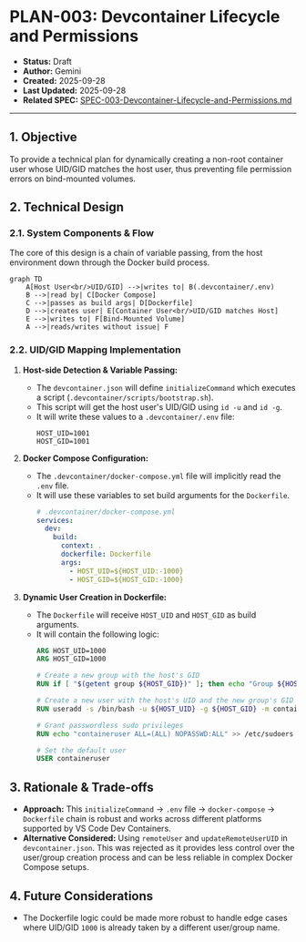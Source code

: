# PLAN-003: Devcontainer Lifecycle and Permissions

*   **Status:** Draft
*   **Author:** Gemini
*   **Created:** 2025-09-28
*   **Last Updated:** 2025-09-28
*   **Related SPEC:** [SPEC-003-Devcontainer-Lifecycle-and-Permissions.md](./SPEC-003-Devcontainer-Lifecycle-and-Permissions.md)

---

## 1. Objective

To provide a technical plan for dynamically creating a non-root container user whose UID/GID matches the host user, thus preventing file permission errors on bind-mounted volumes.

## 2. Technical Design

### 2.1. System Components & Flow

The core of this design is a chain of variable passing, from the host environment down through the Docker build process.

```mermaid
graph TD
    A[Host User<br/>UID/GID] -->|writes to| B(.devcontainer/.env)
    B -->|read by| C[Docker Compose]
    C -->|passes as build args| D[Dockerfile]
    D -->|creates user| E[Container User<br/>UID/GID matches Host]
    E -->|writes to| F[Bind-Mounted Volume]
    A -->|reads/writes without issue| F
```

### 2.2. UID/GID Mapping Implementation

1.  **Host-side Detection & Variable Passing:**
    *   The `devcontainer.json` will define `initializeCommand` which executes a script (`.devcontainer/scripts/bootstrap.sh`).
    *   This script will get the host user's UID/GID using `id -u` and `id -g`.
    *   It will write these values to a `.devcontainer/.env` file:
        ```
        HOST_UID=1001
        HOST_GID=1001
        ```

2.  **Docker Compose Configuration:**
    *   The `.devcontainer/docker-compose.yml` file will implicitly read the `.env` file.
    *   It will use these variables to set build arguments for the `Dockerfile`.
        ```yaml
        # .devcontainer/docker-compose.yml
        services:
          dev:
            build:
              context: .
              dockerfile: Dockerfile
              args:
                - HOST_UID=${HOST_UID:-1000}
                - HOST_GID=${HOST_GID:-1000}
        ```

3.  **Dynamic User Creation in Dockerfile:**
    *   The `Dockerfile` will receive `HOST_UID` and `HOST_GID` as build arguments.
    *   It will contain the following logic:
        ```dockerfile
        ARG HOST_UID=1000
        ARG HOST_GID=1000

        # Create a new group with the host's GID
        RUN if [ "$(getent group ${HOST_GID})" ]; then echo "Group ${HOST_GID} exists"; else groupadd -g ${HOST_GID} containeruser; fi

        # Create a new user with the host's UID and the new group's GID
        RUN useradd -s /bin/bash -u ${HOST_UID} -g ${HOST_GID} -m containeruser

        # Grant passwordless sudo privileges
        RUN echo "containeruser ALL=(ALL) NOPASSWD:ALL" >> /etc/sudoers

        # Set the default user
        USER containeruser
        ```

## 3. Rationale & Trade-offs

*   **Approach:** This `initializeCommand` -> `.env` file -> `docker-compose` -> `Dockerfile` chain is robust and works across different platforms supported by VS Code Dev Containers.
*   **Alternative Considered:** Using `remoteUser` and `updateRemoteUserUID` in `devcontainer.json`. This was rejected as it provides less control over the user/group creation process and can be less reliable in complex Docker Compose setups.

## 4. Future Considerations

*   The Dockerfile logic could be made more robust to handle edge cases where UID/GID `1000` is already taken by a different user/group name.
